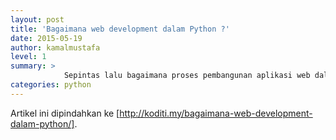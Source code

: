 ```yaml
---
layout: post
title: 'Bagaimana web development dalam Python ?'
date: 2015-05-19
author: kamalmustafa
level: 1
summary: >
            Sepintas lalu bagaimana proses pembangunan aplikasi web dalam Python dijalankan.
categories: python
---
```


Artikel ini dipindahkan ke [http://koditi.my/bagaimana-web-development-dalam-python/].
